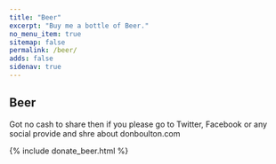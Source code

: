```yaml
---
title: "Beer"
excerpt: "Buy me a bottle of Beer."
no_menu_item: true
sitemap: false
permalink: /beer/
adds: false
sidenav: true
---
```


## Beer

Got no cash to share then if you please go to Twitter, Facebook or any social provide and shre about donboulton.com

{% include donate_beer.html %}
